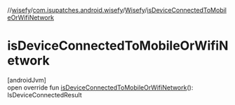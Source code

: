//[wisefy](../../../index.md)/[com.isupatches.android.wisefy](../index.md)/[Wisefy](index.md)/[isDeviceConnectedToMobileOrWifiNetwork](is-device-connected-to-mobile-or-wifi-network.md)

# isDeviceConnectedToMobileOrWifiNetwork

[androidJvm]\
open override fun [isDeviceConnectedToMobileOrWifiNetwork](is-device-connected-to-mobile-or-wifi-network.md)(): IsDeviceConnectedResult
